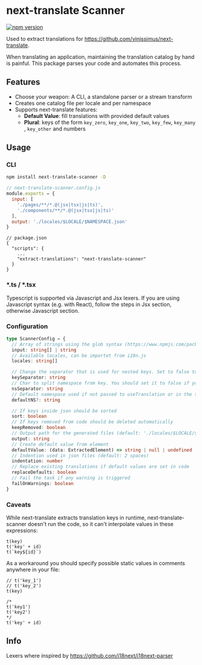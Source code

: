 # next-translate Scanner

[![npm version](https://img.shields.io/npm/v/next-translate-scanner)](https://www.npmjs.com/package/next-translate-scanner)

Used to extract translations for https://github.com/vinissimus/next-translate.

When translating an application, maintaining the translation catalog by hand is painful. 
This package parses your code and automates this process.

## Features

- Choose your weapon: A CLI, a standalone parser or a stream transform
- Creates one catalog file per locale and per namespace
- Supports next-translate features:
    - **Default Value**: fill translations with provided default values
    - **Plural**: keys of the form `key_zero`, `key_one`, `key_two`, `key_few`, `key_many` , `key_other` and numbers

## Usage

### CLI

```bash
npm install next-translate-scanner -D
```

```js
// next-translate-scanner.config.js
module.exports = {
  input: [
    './pages/**/*.@(jsx|tsx|js|ts)', 
    './components/**/*.@(jsx|tsx|js|ts)'
  ],
  output: './locales/$LOCALE/$NAMESPACE.json'
}

```

```
// package.json
{
  "scripts": {
    ...
    "extract-translations": "next-translate-scanner"
  }
}
```

### *.ts / *.tsx

Typescript is supported via Javascript and Jsx lexers. If you are using Javascript syntax (e.g. with React), follow the steps in Jsx section, otherwise Javascript section.

### Configuration

```ts
type ScannerConfig = {
  // Array of strings using the glob syntax (https://www.npmjs.com/package/glob)
  input: string[] | string
  // Available locales, can be importet from i18n.js
  locales: string[]

  // Change the separator that is used for nested keys. Set to false to disable keys nesting in JSON translation files. Can be useful if you want to use natural text as keys.
  keySeparator: string
  // Char to split namespace from key. You should set it to false if you want to use natural text as keys.
  nsSeparator: string
  // Default namespace used if not passed to useTranslation or in the translation key.
  defaultNS?: string

  // If keys inside json should be sorted
  sort: boolean
  // If keys removed from code should be deleted automatically
  keepRemoved: boolean
  // Output path for the generated files (default: './locales/$LOCALE/$NAMESPACE.json')
  output: string
  // Create default value from element
  defaultValue: (data: ExtractedElement) => string | null | undefined
  // Indention used in json files (default: 2 spaces)
  indentation: number
  // Replace existing translations if default values are set in code
  replaceDefaults: boolean
  // Fail the task if any warning is triggered
  failOnWarnings: boolean
}
```

### Caveats

While next-translate extracts translation keys in runtime, next-translate-scanner doesn't run the code, so it can't interpolate values in these expressions:

```
t(key)
t('key' + id)
t(`key${id}`)
```

As a workaround you should specify possible static values in comments anywhere in your file:

```
// t('key_1')
// t('key_2')
t(key)

/*
t('key1')
t('key2')
*/
t('key' + id)
```

## Info

Lexers where inspired by https://github.com/i18next/i18next-parser
